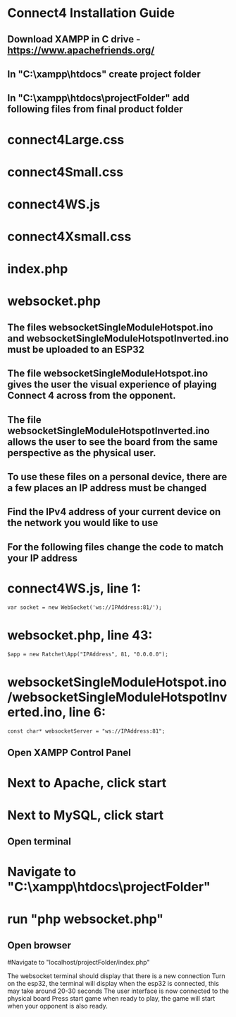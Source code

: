 # Connect4 Installation Guide

## Download XAMPP in C drive - https://www.apachefriends.org/

## In "C:\xampp\htdocs" create project folder

## In "C:\xampp\htdocs\projectFolder" add following files from final product folder
  # connect4Large.css
  # connect4Small.css
  # connect4WS.js
  # connect4Xsmall.css
  # index.php
  # websocket.php

## The files websocketSingleModuleHotspot.ino and websocketSingleModuleHotspotInverted.ino must be uploaded to an ESP32
## The file websocketSingleModuleHotspot.ino gives the user the visual experience of playing Connect 4 across from the opponent.
## The file websocketSingleModuleHotspotInverted.ino allows the user to see the board from the same perspective as the physical user.

## To use these files on a personal device, there are a few places an IP address must be changed
## Find the IPv4 address of your current device on the network you would like to use

## For the following files change the code to match your IP address
  # connect4WS.js, line 1:
    var socket = new WebSocket('ws://IPAddress:81/');
  # websocket.php, line 43:
    $app = new Ratchet\App("IPAddress", 81, "0.0.0.0");
  # websocketSingleModuleHotspot.ino/websocketSingleModuleHotspotInverted.ino, line 6:
    const char* websocketServer = "ws://IPAddress:81";

## Open XAMPP Control Panel
  # Next to Apache, click start
  # Next to MySQL, click start

## Open terminal
  # Navigate to "C:\xampp\htdocs\projectFolder"
  # run "php websocket.php"

## Open browser
  #Navigate to "localhost/projectFolder/index.php"

The websocket terminal should display that there is a new connection
Turn on the esp32, the terminal will display when the esp32 is connected, this may take around 20-30 seconds
The user interface is now connected to the physical board
Press start game when ready to play, the game will start when your opponent is also ready.
